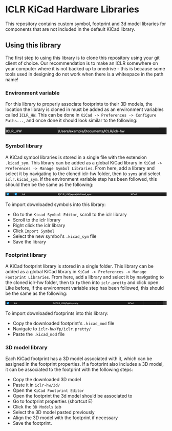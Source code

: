 # ICLR KiCad Hardware Libraries
This repository contains custom symbol, footprint and 3d model libraries for components that are not included in the default KiCad library.

## Using this library
The first step to using this library is to clone this repository using your git client of choice. Our recommendation is to make an ICLR somewhere on your computer where it is not backed up to onedrive - this is because some tools used in designing do not work when there is a whitespace in the path name!

### Environment variable
For this library to properly associate footprints to their 3D models, the location the library is cloned in must be added as an environment variables called ```ICLR_HW```. This can be done in ```KiCad -> Preferences -> Configure Paths...```, and once done it should look similar to the following:

![envvar example](docs/example_env_var.png)

### Symbol library
A KiCad symbol libraries is stored in a single file with the extension ```.kicad_sym```. This library can be added as a global KiCad library in ```KiCad -> Preferences -> Manage Symbol Libraries```. From here, add a library and select it by navigating to the cloned iclr-hw folder, then to ```syms``` and select ```iclr.kicad_sym```. If the environment variable step has been followed, this should then be the same as the following:

![envvar example](docs/example_sym_lib.png)

To import downloaded symbols into this library: 
- Go to the ```Kicad Symbol Editor```, scroll to the iclr library
- Scroll to the iclr library
- Right click the iclr library
- Click ```Import Symbol```
- Select the new symbol's ```.kicad_sym``` file
- Save the library

### Footprint library
A KiCad footprint library is stored in a single folder. This library can be added as a global KiCad library in ```KiCad -> Preferences -> Manage Footprint Libraries```. From here, add a library and select it by navigating to the cloned iclr-hw folder, then to ```fp``` then into ```iclr.pretty``` and click open. Like before, if the environment variable step has been followed, this should be the same as the following:

![envvar example](docs/example_fp_lib.png)

To import downloaded footprints into this library: 
- Copy the downloaded footprint's ```.kicad_mod``` file
- Navigate to ```iclr-hw/fp/iclr.pretty/```
- Paste the ```.kicad_mod``` file

### 3D model library
Each KiCad footprint has a 3D model associated with it, which can be assigned in the footprint properties. If a footprint also includes a 3D model, it can be associated to the footprint with the following steps:

- Copy the downloaded 3D model
- Paste it in ```iclr-hw/3d/```
- Open the ```KiCad Footprint Editor```
- Open the footprint the 3d model should be associated to
- Go to footprint properties (shortcut E)
- Click the ```3D Models``` tab
- Select the 3D model pasted previously
- Align the 3D model with the footprint if necessary
- Save the footprint.
